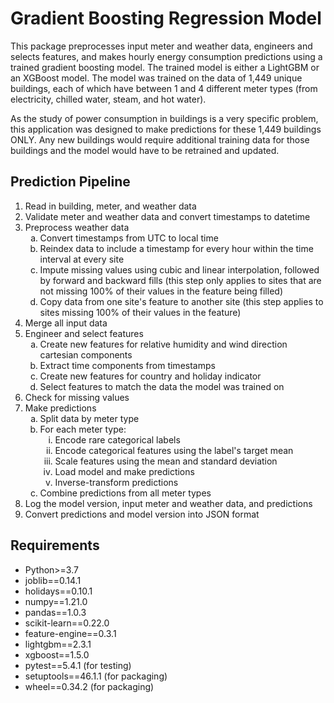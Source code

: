 # Gradient Boosting Regression Model

This package preprocesses input meter and weather data, engineers and selects features, and makes hourly energy consumption predictions using a trained gradient boosting model. The trained model is either a LightGBM or an XGBoost model. The model was trained on the data of 1,449 unique buildings, each of which have between 1 and 4 different meter types (from electricity, chilled water, steam, and hot water).

As the study of power consumption in buildings is a very specific problem, this application was designed to make predictions for these 1,449 buildings ONLY. Any new buildings would require additional training data for those buildings and the model would have to be retrained and updated.


## Prediction Pipeline

<ol>
    <li>Read in building, meter, and weather data</li>
    <li>Validate meter and weather data and convert timestamps to datetime</li>
    <li>Preprocess weather data<ol>
        <li type='a'>Convert timestamps from UTC to local time</li>
        <li type='a'>Reindex data to include a timestamp for every hour within the time interval at every site</li>
        <li type='a'>Impute missing values using cubic and linear interpolation, followed by forward and backward fills (this step only applies to sites that are not missing 100% of their values in the feature being filled)</li>
        <li type='a'>Copy data from one site's feature to another site (this step applies to sites missing 100% of their values in the feature)</li>
    </ol></li>
    <li>Merge all input data</li>
    <li>Engineer and select features<ol>
        <li type='a'>Create new features for relative humidity and wind direction cartesian components</li>
        <li type='a'>Extract time components from timestamps</li>
        <li type='a'>Create new features for country and holiday indicator</li>
        <li type='a'>Select features to match the data the model was trained on</li>
    </ol></li>
    <li>Check for missing values</li>
    <li>Make predictions<ol>
        <li type='a'>Split data by meter type</li>
        <li type='a'>For each meter type:<ol>
            <li type='i'>Encode rare categorical labels</li>
            <li type='i'>Encode categorical features using the label's target mean</li>
            <li type='i'>Scale features using the mean and standard deviation</li>
            <li type='i'>Load model and make predictions</li>
            <li type='i'>Inverse-transform predictions</li>
        </ol></li>
        <li type='a'>Combine predictions from all meter types</li>
    </ol></li>
    <li>Log the model version, input meter and weather data, and predictions</li>
    <li>Convert predictions and model version into JSON format</li>
</ol>


## Requirements

- Python>=3.7
- joblib==0.14.1
- holidays==0.10.1
- numpy==1.21.0
- pandas==1.0.3
- scikit-learn==0.22.0
- feature-engine==0.3.1
- lightgbm==2.3.1
- xgboost==1.5.0
- pytest==5.4.1 (for testing)
- setuptools==46.1.1 (for packaging)
- wheel==0.34.2 (for packaging)